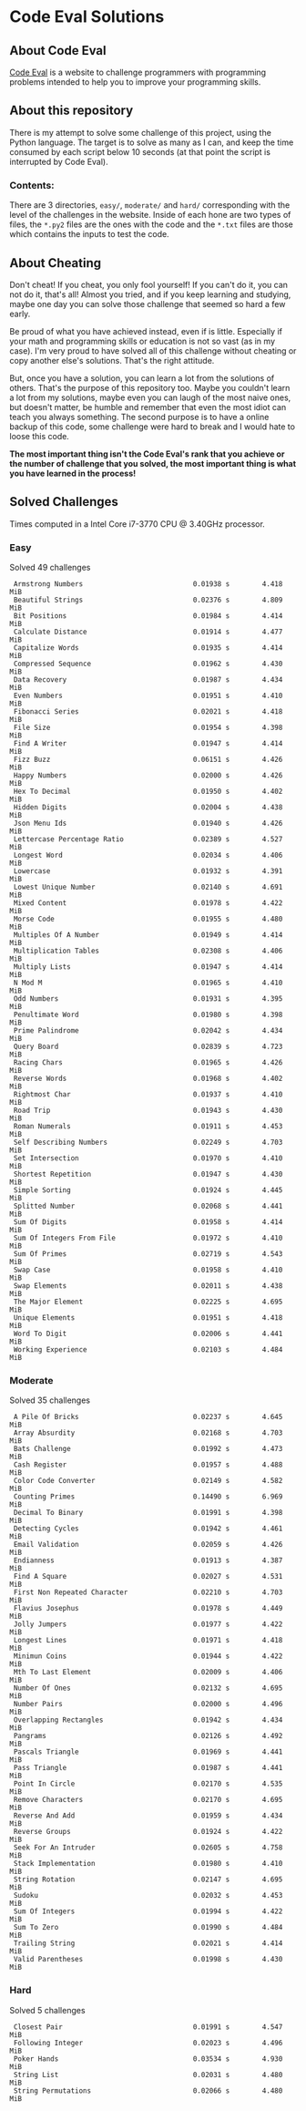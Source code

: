 # Code Eval Solutions

## About Code Eval

[Code Eval](https://www.codeeval.com) is a website to challenge programmers
with programming problems intended to help you to improve your programming
skills.

## About this repository

There is my attempt to solve some challenge of this project, using the
Python language. The target is to solve as many as I can, and keep the time
consumed by each script below 10 seconds (at that point the script is
interrupted by Code Eval).

### Contents:

There are 3 directories, `easy/`, `moderate/` and `hard/` corresponding
with the level of the challenges in the website. Inside of each hone are
two types of files, the `*.py2` files are the ones with the code and the
`*.txt` files are those which contains the inputs to test the code.

## About Cheating

Don't cheat! If you cheat, you only fool yourself! If you can't do it, you
can not do it, that's all! Almost you tried, and if you keep learning and
studying, maybe one day you can solve those challenge that seemed so hard a
few early.

Be proud of what you have achieved instead, even if is little. Especially
if your math and programming skills or education is not so vast (as in my
case). I'm very proud to have solved all of this challenge without cheating
or copy another else's solutions. That's the right attitude.

But, once you have a solution, you can learn a lot from the solutions of
others.  That's the purpose of this repository too. Maybe you couldn't
learn a lot from my solutions, maybe even you can laugh of the most naive
ones, but doesn't matter, be humble and remember that even the most idiot
can teach you always something. The second purpose is to have a online
backup of this code, some challenge were hard to break and I would hate to
loose this code.

__The most important thing isn't the Code Eval's rank that you achieve or
the number of challenge that you solved, the most important thing is what
you have learned in the process!__

## Solved Challenges

Times computed in a Intel Core i7-3770 CPU @ 3.40GHz processor.

### Easy

Solved 49 challenges

     Armstrong Numbers                           0.01938 s        4.418 MiB
     Beautiful Strings                           0.02376 s        4.809 MiB
     Bit Positions                               0.01984 s        4.414 MiB
     Calculate Distance                          0.01914 s        4.477 MiB
     Capitalize Words                            0.01935 s        4.414 MiB
     Compressed Sequence                         0.01962 s        4.430 MiB
     Data Recovery                               0.01987 s        4.434 MiB
     Even Numbers                                0.01951 s        4.410 MiB
     Fibonacci Series                            0.02021 s        4.418 MiB
     File Size                                   0.01954 s        4.398 MiB
     Find A Writer                               0.01947 s        4.414 MiB
     Fizz Buzz                                   0.06151 s        4.426 MiB
     Happy Numbers                               0.02000 s        4.426 MiB
     Hex To Decimal                              0.01950 s        4.402 MiB
     Hidden Digits                               0.02004 s        4.438 MiB
     Json Menu Ids                               0.01940 s        4.426 MiB
     Lettercase Percentage Ratio                 0.02389 s        4.527 MiB
     Longest Word                                0.02034 s        4.406 MiB
     Lowercase                                   0.01932 s        4.391 MiB
     Lowest Unique Number                        0.02140 s        4.691 MiB
     Mixed Content                               0.01978 s        4.422 MiB
     Morse Code                                  0.01955 s        4.480 MiB
     Multiples Of A Number                       0.01949 s        4.414 MiB
     Multiplication Tables                       0.02308 s        4.406 MiB
     Multiply Lists                              0.01947 s        4.414 MiB
     N Mod M                                     0.01965 s        4.410 MiB
     Odd Numbers                                 0.01931 s        4.395 MiB
     Penultimate Word                            0.01980 s        4.398 MiB
     Prime Palindrome                            0.02042 s        4.434 MiB
     Query Board                                 0.02839 s        4.723 MiB
     Racing Chars                                0.01965 s        4.426 MiB
     Reverse Words                               0.01968 s        4.402 MiB
     Rightmost Char                              0.01937 s        4.410 MiB
     Road Trip                                   0.01943 s        4.430 MiB
     Roman Numerals                              0.01911 s        4.453 MiB
     Self Describing Numbers                     0.02249 s        4.703 MiB
     Set Intersection                            0.01970 s        4.410 MiB
     Shortest Repetition                         0.01947 s        4.430 MiB
     Simple Sorting                              0.01924 s        4.445 MiB
     Splitted Number                             0.02068 s        4.441 MiB
     Sum Of Digits                               0.01958 s        4.414 MiB
     Sum Of Integers From File                   0.01972 s        4.410 MiB
     Sum Of Primes                               0.02719 s        4.543 MiB
     Swap Case                                   0.01958 s        4.410 MiB
     Swap Elements                               0.02011 s        4.438 MiB
     The Major Element                           0.02225 s        4.695 MiB
     Unique Elements                             0.01951 s        4.418 MiB
     Word To Digit                               0.02006 s        4.441 MiB
     Working Experience                          0.02103 s        4.484 MiB

### Moderate

Solved 35 challenges

     A Pile Of Bricks                            0.02237 s        4.645 MiB
     Array Absurdity                             0.02168 s        4.703 MiB
     Bats Challenge                              0.01992 s        4.473 MiB
     Cash Register                               0.01957 s        4.488 MiB
     Color Code Converter                        0.02149 s        4.582 MiB
     Counting Primes                             0.14490 s        6.969 MiB
     Decimal To Binary                           0.01991 s        4.398 MiB
     Detecting Cycles                            0.01942 s        4.461 MiB
     Email Validation                            0.02059 s        4.426 MiB
     Endianness                                  0.01913 s        4.387 MiB
     Find A Square                               0.02027 s        4.531 MiB
     First Non Repeated Character                0.02210 s        4.703 MiB
     Flavius Josephus                            0.01978 s        4.449 MiB
     Jolly Jumpers                               0.01977 s        4.422 MiB
     Longest Lines                               0.01971 s        4.418 MiB
     Minimun Coins                               0.01944 s        4.422 MiB
     Mth To Last Element                         0.02009 s        4.406 MiB
     Number Of Ones                              0.02132 s        4.695 MiB
     Number Pairs                                0.02000 s        4.496 MiB
     Overlapping Rectangles                      0.01942 s        4.434 MiB
     Pangrams                                    0.02126 s        4.492 MiB
     Pascals Triangle                            0.01969 s        4.441 MiB
     Pass Triangle                               0.01987 s        4.441 MiB
     Point In Circle                             0.02170 s        4.535 MiB
     Remove Characters                           0.02170 s        4.695 MiB
     Reverse And Add                             0.01959 s        4.434 MiB
     Reverse Groups                              0.01924 s        4.422 MiB
     Seek For An Intruder                        0.02605 s        4.758 MiB
     Stack Implementation                        0.01980 s        4.410 MiB
     String Rotation                             0.02147 s        4.695 MiB
     Sudoku                                      0.02032 s        4.453 MiB
     Sum Of Integers                             0.01994 s        4.422 MiB
     Sum To Zero                                 0.01990 s        4.484 MiB
     Trailing String                             0.02021 s        4.414 MiB
     Valid Parentheses                           0.01998 s        4.430 MiB

### Hard

Solved 5 challenges

     Closest Pair                                0.01991 s        4.547 MiB
     Following Integer                           0.02023 s        4.496 MiB
     Poker Hands                                 0.03534 s        4.930 MiB
     String List                                 0.02031 s        4.480 MiB
     String Permutations                         0.02066 s        4.480 MiB

